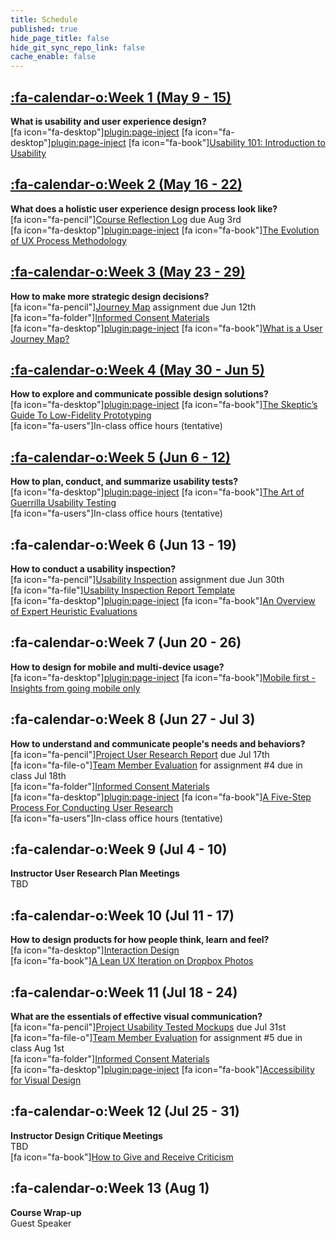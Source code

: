```yaml
---
title: Schedule
published: true
hide_page_title: false
hide_git_sync_repo_link: false
cache_enable: false
---
```


## [:fa-calendar-o:Week 1 (May 9 - 15)](../home/module-01)
**What is usability and user experience design?**  
[fa icon="fa-desktop"][plugin:page-inject](/presentations/placeholder-slides?template=partials/presentation_iframelinkonly)
[fa icon="fa-desktop"][plugin:page-inject](/presentations/module-01?template=partials/presentation_iframelinkonly)
[fa icon="fa-book"][Usability 101: Introduction to Usability](https://www.nngroup.com/articles/usability-101-introduction-to-usability/)  

## [:fa-calendar-o:Week 2 (May 16 - 22)](../home/module-02)
**What does a holistic user experience design process look like?**  
[fa icon="fa-pencil"][Course Reflection Log](https://sso.canvaslms.com/courses/1413912/assignments/9519528) due Aug 3rd  
[fa icon="fa-desktop"][plugin:page-inject](/presentations/module-02?template=partials/presentation_iframelinkonly)
[fa icon="fa-book"][The Evolution of UX Process Methodology](https://uxplanet.org/the-evolution-of-ux-process-methodology-47f52557178b)  

## [:fa-calendar-o:Week 3 (May 23 - 29)](../home/module-03)
**How to make more strategic design decisions?**   
[fa icon="fa-pencil"][Journey Map](https://canvas.sfu.ca/courses/38847/assignments/292821) assignment due Jun 12th  
[fa icon="fa-folder"][Informed Consent Materials](https://sso.canvaslms.com/courses/1413912/files/folder/Handouts/Informed%20Consent)  
[fa icon="fa-desktop"][plugin:page-inject](/presentations/module-03?template=partials/presentation_iframelinkonly)
[fa icon="fa-book"][What is a User Journey Map?](https://www.aytech.ca/blog/user-journey-map/)  

## [:fa-calendar-o:Week 4 (May 30 - Jun 5)](../home/module-04)
**How to explore and communicate possible design solutions?**   
[fa icon="fa-desktop"][plugin:page-inject](/presentations/module-04?template=partials/presentation_iframelinkonly)
[fa icon="fa-book"][The Skeptic’s Guide To Low-Fidelity Prototyping](https://www.smashingmagazine.com/2014/10/the-skeptics-guide-to-low-fidelity-prototyping/)  
[fa icon="fa-users"]In-class office hours (tentative)  

## [:fa-calendar-o:Week 5 (Jun 6 - 12)](../home/module-05)
**How to plan, conduct, and summarize usability tests?**  
[fa icon="fa-desktop"][plugin:page-inject](/presentations/module-05?template=partials/presentation_iframelinkonly)
[fa icon="fa-book"][The Art of Guerrilla Usability Testing](http://www.uxbooth.com/articles/the-art-of-guerrilla-usability-testing/)  
[fa icon="fa-users"]In-class office hours (tentative)

## :fa-calendar-o:Week 6 (Jun 13 - 19)
**How to conduct a usability inspection?**   
[fa icon="fa-pencil"][Usability Inspection](https://sso.canvaslms.com/courses/1413912/assignments/9519532) assignment due Jun 30th  
[fa icon="fa-file"][Usability Inspection Report Template](https://sso.canvaslms.com/courses/1413912/files/folder/Handouts/Usability%20Inspection%20Report%20Template)  
[fa icon="fa-desktop"][plugin:page-inject](/presentations/module-06?template=partials/presentation_iframelinkonly)
[fa icon="fa-book"][An Overview of Expert Heuristic Evaluations](https://www.uxmatters.com/mt/archives/2014/06/an-overview-of-expert-heuristic-evaluations.php)      

## :fa-calendar-o:Week 7 (Jun 20 - 26)
**How to design for mobile and multi-device usage?**  
[fa icon="fa-desktop"][plugin:page-inject](/presentations/module-07?template=partials/presentation_iframelinkonly)
[fa icon="fa-book"][Mobile first - Insights from going mobile only](http://blog.invisionapp.com/mobile-first-mobile-only/)  

## :fa-calendar-o:Week 8 (Jun 27 - Jul 3)
**How to understand and communicate people's needs and behaviors?**   
[fa icon="fa-pencil"][Project User Research Report](https://sso.canvaslms.com/courses/1413912/assignments/9519534) due Jul 17th  
[fa icon="fa-file-o"][Team Member Evaluation](https://sso.canvaslms.com/courses/1413912/files/folder/Handouts/Team%20Member%20Evaluations) for  assignment #4 due in class Jul 18th  
[fa icon="fa-folder"][Informed Consent Materials](https://sso.canvaslms.com/courses/1413912/files/folder/Handouts/Informed%20Consent)  
[fa icon="fa-desktop"][plugin:page-inject](/presentations/module-08?template=partials/presentation_iframelinkonly)
[fa icon="fa-book"][A Five-Step Process For Conducting User Research](http://www.smashingmagazine.com/2013/09/5-step-process-conducting-user-research/)  
[fa icon="fa-users"]In-class office hours (tentative)  

## :fa-calendar-o:Week 9 (Jul 4 - 10)
**Instructor User Research Plan Meetings**  
TBD

## :fa-calendar-o:Week 10 (Jul 11 - 17)
**How to design products for how people think, learn and feel?**  
[fa icon="fa-desktop"][Interaction Design](../../presentations/module-10?target=_blank)  
[fa icon="fa-book"][A Lean UX Iteration on Dropbox Photos](https://medium.com/bridge-collection/a-lean-ux-iteration-on-dropbox-photos-edfa7b245c27#.fdtsczbnj)

## :fa-calendar-o:Week 11 (Jul 18 - 24)
**What are the essentials of effective visual communication?**   
[fa icon="fa-pencil"][Project Usability Tested Mockups](https://sso.canvaslms.com/courses/1413912/assignments/9519533) due Jul 31st    
[fa icon="fa-file-o"][Team Member Evaluation](https://sso.canvaslms.com/courses/1413912/files/folder/Handouts/Team%20Member%20Evaluations) for assignment #5 due in class Aug 1st  
[fa icon="fa-folder"][Informed Consent Materials](https://sso.canvaslms.com/courses/1413912/files/folder/Handouts/Informed%20Consent)  
[fa icon="fa-desktop"][plugin:page-inject](/presentations/module-11?template=partials/presentation_iframelinkonly)
[fa icon="fa-book"][Accessibility for Visual Design](http://www.uxbooth.com/articles/accessibility-visual-design/)  

## :fa-calendar-o:Week 12 (Jul 25 - 31)
**Instructor Design Critique Meetings**  
TBD  
[fa icon="fa-book"][How to Give and Receive Criticism](http://scottberkun.com/essays/35-how-to-give-and-receive-criticism/)

## :fa-calendar-o:Week 13 (Aug 1)
**Course Wrap-up**  
Guest Speaker
